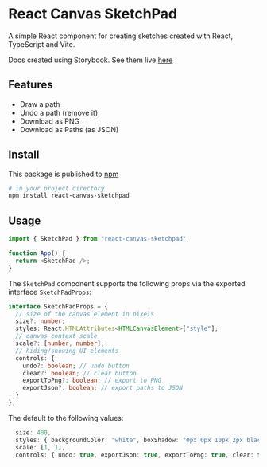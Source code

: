 # React Canvas SketchPad

A simple React component for creating sketches created with React, TypeScript and Vite.

Docs created using Storybook. See them live [here](https://jason-nordheim.github.io/sketchPad/)

## Features

- Draw a path
- Undo a path (remove it)
- Download as PNG
- Download as Paths (as JSON)

## Install

This package is published to [npm](https://www.npmjs.com/package/react-canvas-sketchpad)

```sh
# in your project directory
npm install react-canvas-sketchpad
```

## Usage

```ts
import { SketchPad } from "react-canvas-sketchpad";

function App() {
  return <SketchPad />;
}
```

The `SketchPad` component supports the following props via the exported interface `SketchPadProps`:

```ts
interface SketchPadProps = {
  // size of the canvas element in pixels
  size?: number;
  styles: React.HTMLAttributes<HTMLCanvasElement>["style"];
  // canvas context scale
  scale?: [number, number];
  // hiding/showing UI elements
  controls: {
    undo?: boolean; // undo button
    clear?: boolean; // clear button
    exportToPng?: boolean; // export to PNG
    exportJson?: boolean; // export paths to JSON
  }
};
```

The default to the following values:

```ts
  size: 400,
  styles: { backgroundColor: "white", boxShadow: "0px 0px 10px 2px black" },
  scale: [1, 1],
  controls: { undo: true, exportJson: true, exportToPng: true, clear: true },
```
